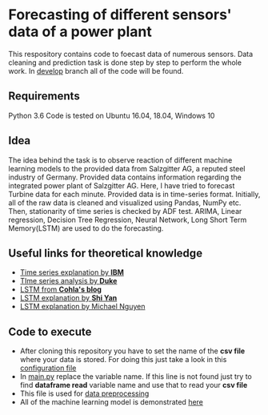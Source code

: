 # Forecasting of different sensors' data of a power plant

This respository contains code to foecast data of numerous sensors. Data cleaning and prediction task is done step by step to perform the whole work. In [develop](https://github.com/atifkarim/Time-Series-Forecasting-of-a-Power-Plant/tree/develop) branch all of the code will be found.

## Requirements
Python 3.6
Code is tested on Ubuntu 16.04, 18.04, Windows 10

## Idea
The idea behind the task is to observe reaction of different machine learning models to the provided data from Salzgitter AG, a reputed steel industry of Germany. Provided data contains information regarding the integrated power plant of Salzgitter AG. Here, I have tried to forecast Turbine data for each minute. Provided data is in time-series format. Initially, all of the raw data is cleaned and visualized using Pandas, NumPy etc. Then, stationarity of time series is checked by ADF test. ARIMA, Linear regression, Decision Tree Regression, Neural Network, Long Short Term Memory(LSTM) are used to do the forecasting.

## Useful links for theoretical knowledge
* [Time series explanation by **IBM**](https://www.ibm.com/support/knowledgecenter/en/SS3RA7_17.0.0/clementine/timeseriesnode_general.html)
* [TIme series analysis by **Duke**](https://people.duke.edu/~rnau/411arim3.htm)
* [LSTM from **Cohla's blog**](http://colah.github.io/posts/2015-08-Understanding-LSTMs/)
* [LSTM explanation by **Shi Yan**](https://medium.com/mlreview/understanding-lstm-and-its-diagrams-37e2f46f1714)
* [LSTM explanation by Michael Nguyen](https://towardsdatascience.com/illustrated-guide-to-lstms-and-gru-s-a-step-by-step-explanation-44e9eb85bf21)

## Code to execute
* After cloning this repository you have to set the name of the **csv file** where your data is stored. For doing this just take a look in this [configuration file](https://github.com/atifkarim/Time-Series-Forecasting-Using-Machine-Learning-Algorithm/blob/master/data_analysis_and_forecasting/variable_config.json)
* In [main.py](https://github.com/atifkarim/Time-Series-Forecasting-Using-Machine-Learning-Algorithm/blob/master/data_analysis_and_forecasting/main.py#L117) replace the variable name. If this line is not found just try to find **dataframe read** variable name and use that to read your **csv file**
* This file is used for [data preprocessing](https://github.com/atifkarim/Time-Series-Forecasting-Using-Machine-Learning-Algorithm/blob/master/data_analysis_and_forecasting/dataset_analysis.py)
* All of the machine learning model is demonstrated [here](https://github.com/atifkarim/Time-Series-Forecasting-Using-Machine-Learning-Algorithm/blob/master/data_analysis_and_forecasting/model_file.py)

<!--- **testing bold**\--->
<!--- *testing italic*--->
<!--- \--->
<!--- check list--->
<!--- * Item 1--->
<!---* Item 2--->
 <!--- * Item 2a--->
  <!---* Item 2b--->

<!---ordered list\--->
<!---1. Item 1--->
<!---1. Item 2--->
<!---1. Item 3--->
  <!--- 1. Item 3a--->
   <!---1. Item 3b--->
<!---      1. Item e--->
<!---        <!--- 1.klkl--->
       
      
      
      

<!---comment--->
<!--- comment this line --->
